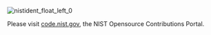 ![nistident_float_left_0](https://user-images.githubusercontent.com/5330387/169877772-a0945fe6-3ca8-4aea-a02c-a78d327c7104.jpg)


Please visit [code.nist.gov](https://code.nist.gov), the NIST Opensource Contributions Portal.




